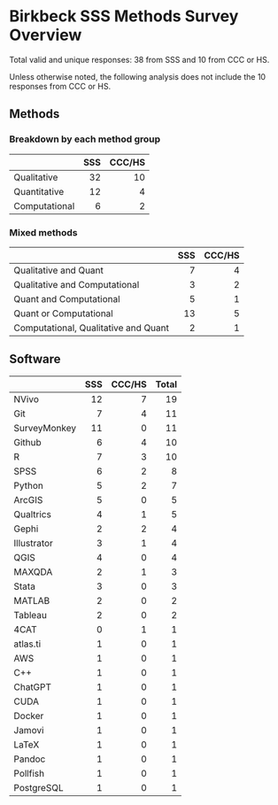 # Birkbeck SSS Methods Survey Overview

Total valid and unique responses: 38 from SSS and 10 from CCC or HS.

Unless otherwise noted, the following analysis does not include the 10 responses from CCC or HS.

## Methods

### Breakdown by each method group

|              | SSS| CCC/HS|
|:-------------|---:|------:|
|Qualitative   |  32|     10|
|Quantitative  |  12|      4|
|Computational |   6|      2|

### Mixed methods

|                                     | SSS| CCC/HS|
|:------------------------------------|---:|------:|
|Qualitative and Quant                |   7|      4|
|Qualitative and Computational        |   3|      2|
|Quant and Computational              |   5|      1|
|Quant or Computational               |  13|      5|
|Computational, Qualitative and Quant |   2|      1|2

## Software

|             | SSS| CCC/HS| Total|
|:------------|---:|------:|-----:|
|NVivo        |  12|      7|    19|
|Git          |   7|      4|    11|
|SurveyMonkey |  11|      0|    11|
|Github       |   6|      4|    10|
|R            |   7|      3|    10|
|SPSS         |   6|      2|     8|
|Python       |   5|      2|     7|
|ArcGIS       |   5|      0|     5|
|Qualtrics    |   4|      1|     5|
|Gephi        |   2|      2|     4|
|Illustrator  |   3|      1|     4|
|QGIS         |   4|      0|     4|
|MAXQDA       |   2|      1|     3|
|Stata        |   3|      0|     3|
|MATLAB       |   2|      0|     2|
|Tableau      |   2|      0|     2|
|4CAT         |   0|      1|     1|
|atlas.ti     |   1|      0|     1|
|AWS          |   1|      0|     1|
|C++          |   1|      0|     1|
|ChatGPT      |   1|      0|     1|
|CUDA         |   1|      0|     1|
|Docker       |   1|      0|     1|
|Jamovi       |   1|      0|     1|
|LaTeX        |   1|      0|     1|
|Pandoc       |   1|      0|     1|
|Pollfish     |   1|      0|     1|
|PostgreSQL   |   1|      0|     1|